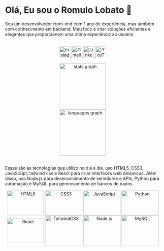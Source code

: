 <h1>Olá, Eu sou o Romulo Lobato 👋</h1>
<p>Sou um desenvolvedor front-end com 1 ano de 
experiência, mas também com conhecimento em backend. Meu foco é criar soluções eficientes e elegantes que proporcionem uma ótima experiência ao usuário</p>
<br>
<div align="center">
  <a href="https://www.instagram.com/romulolobato20/" target="_blank">
    <img src="https://img.shields.io/static/v1?message=Instagram&logo=instagram&label=&color=E4405F&logoColor=white&labelColor=&style=for-the-badge" height="35" alt="Instagram logo"  />
  </a>
  <a href="mailto:romulo.bezerra@tucurui.ufpa.br" target="_blank">
    <img src="https://img.shields.io/static/v1?message=Gmail&logo=gmail&label=&color=D14836&logoColor=white&labelColor=&style=for-the-badge" height="35" alt="Gmail logo"  />
  </a>
  <a href="https://www.linkedin.com/in/romulo-lobato/" target="_blank">
    <img src="https://img.shields.io/static/v1?message=LinkedIn&logo=linkedin&label=&color=0077B5&logoColor=white&labelColor=&style=for-the-badge" height="35" alt="LinkedIn logo"  />
  </a>
  <a href="https://www.youtube.com/@romulolobato6201" target="_blank">
    <img src="https://img.shields.io/badge/YouTube-FF0000?style=for-the-badge&logo=youtube&logoColor=white" height="35" alt="YouTube logo" />
  </a>
</div>
<br>
<div align="center">
  <img src="https://github-readme-stats.vercel.app/api?username=romuloLB28&hide_title=false&hide_rank=false&show_icons=true&include_all_commits=true&count_private=true&disable_animations=false&theme=dracula&locale=en&hide_border=false" height="150" alt="stats graph"  />
  <br>
  <img src="https://github-readme-stats.vercel.app/api/top-langs?username=romuloLB28&locale=en&hide_title=false&layout=compact&card_width=320&langs_count=5&theme=dracula&hide_border=false" height="150" alt="languages graph"  />
</div>
<br>
<p></p>
<p>Essas são as tecnologias que utilizo no dia a dia, uso HTML5, CSS3, JavaScript, tailwind css e React para criar interfaces web dinâmicas. Além disso, uso Node.js para desenvolvimento de servidores e APIs, Python para automação e MySQL para gerenciamento de bancos de dados.</p>
<div style="display: inline_block" align="center">
  <img align="center" height="80" width="120" src="https://cdn.jsdelivr.net/gh/devicons/devicon@latest/icons/html5/html5-original-wordmark.svg" alt="HTML5" />
  <img align="center" height="80" width="120" src="https://cdn.jsdelivr.net/gh/devicons/devicon@latest/icons/css3/css3-original-wordmark.svg" alt="CSS3" />
  <img align="center" height="80" width="120" src="https://cdn.jsdelivr.net/gh/devicons/devicon@latest/icons/javascript/javascript-original.svg" alt="JavaScript" />
  <img align="center" height="80" width="120" src="https://cdn.jsdelivr.net/gh/devicons/devicon@latest/icons/python/python-original.svg" alt="Python" />
  <img align="center" height="80" width="120" src="https://cdn.jsdelivr.net/gh/devicons/devicon@latest/icons/react/react-original.svg" alt="React" />
  <img align="center" height="100" width="120" src="https://cdn.jsdelivr.net/gh/devicons/devicon@latest/icons/tailwindcss/tailwindcss-original.svg" alt="TailwindCSS" />
  <img align="center" height="100" width="120" src="https://cdn.jsdelivr.net/gh/devicons/devicon@latest/icons/nodejs/nodejs-original-wordmark.svg" alt="Node.js" />
  <img align="center" height="100" width="120" src="https://cdn.jsdelivr.net/gh/devicons/devicon@latest/icons/mysql/mysql-plain-wordmark.svg" alt="MySQL" />
</div>
